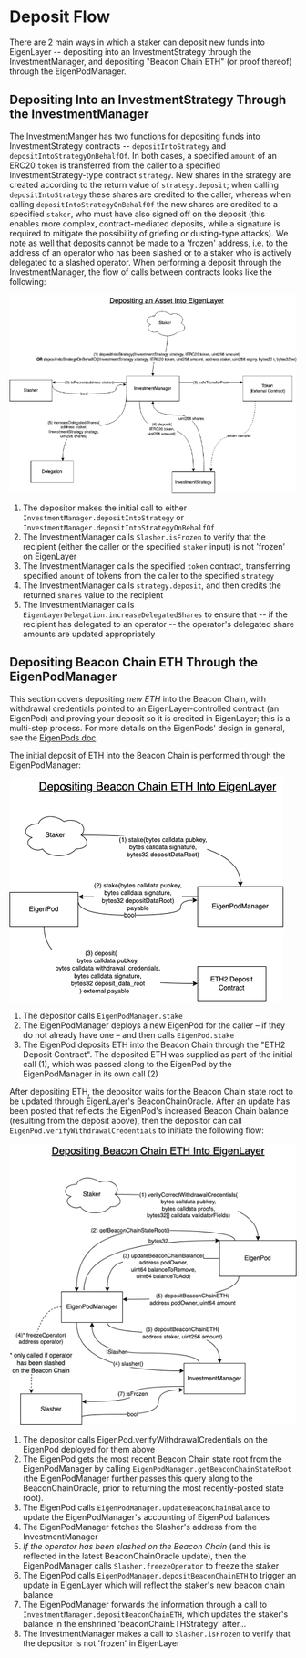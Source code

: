 
# Deposit Flow

There are 2 main ways in which a staker can deposit new funds into EigenLayer -- depositing into an InvestmentStrategy through the InvestmentManager, and depositing "Beacon Chain ETH" (or proof thereof) through the EigenPodManager.

## Depositing Into an InvestmentStrategy Through the InvestmentManager
The InvestmentManger has two functions for depositing funds into InvestmentStrategy contracts -- `depositIntoStrategy` and `depositIntoStrategyOnBehalfOf`. In both cases, a specified `amount` of an ERC20 `token` is transferred from the caller to a specified InvestmentStrategy-type contract `strategy`. New shares in the strategy are created according to the return value of `strategy.deposit`; when calling `depositIntoStrategy` these shares are credited to the caller, whereas when calling `depositIntoStrategyOnBehalfOf` the new shares are credited to a specified `staker`, who must have also signed off on the deposit (this enables more complex, contract-mediated deposits, while a signature is required to mitigate the possibility of griefing or dusting-type attacks).
We note as well that deposits cannot be made to a 'frozen' address, i.e. to the address of an operator who has been slashed or to a staker who is actively delegated to a slashed operator.
When performing a deposit through the InvestmentManager, the flow of calls between contracts looks like the following:

![Depositing Into EigenLayer Through the InvestmentManager -- Contract Flow](images/EL_depositing.png?raw=true "Title")

1. The depositor makes the initial call to either `InvestmentManager.depositIntoStrategy` or `InvestmentManager.depositIntoStrategyOnBehalfOf`
2. The InvestmentManager calls `Slasher.isFrozen` to verify that the recipient (either the caller or the specified `staker` input) is not 'frozen' on EigenLayer
3. The InvestmentManager calls the specified `token` contract, transferring specified `amount` of tokens from the caller to the specified `strategy`
4. The InvestmentManager calls `strategy.deposit`, and then credits the returned `shares` value to the recipient
5. The InvestmentManager calls `EigenLayerDelegation.increaseDelegatedShares` to ensure that -- if the recipient has delegated to an operator -- the operator's delegated share amounts are updated appropriately

## Depositing Beacon Chain ETH Through the EigenPodManager
This section covers depositing *new ETH* into the Beacon Chain, with withdrawal credentials pointed to an EigenLayer-controlled contract (an EigenPod) and proving your deposit so it is credited in EigenLayer; this is a multi-step process. For more details on the EigenPods' design in general, see the [EigenPods doc](./EigenPods.md).

The initial deposit of ETH into the Beacon Chain is performed through the EigenPodManager:

![Depositing ETH Into the Beacon Chain Through the EigenPodManager](images/EL_depositing_BeaconChainETH.png?raw=true "Title")

1. The depositor calls `EigenPodManager.stake`
2. The EigenPodManager deploys a new EigenPod for the caller – if they do not already have one – and then calls `EigenPod.stake`
3. The EigenPod deposits ETH into the Beacon Chain through the "ETH2 Deposit Contract". The deposited ETH was supplied as part of the initial call (1), which was passed along to the EigenPod by the EigenPodManager in its own call (2)

After depositing ETH, the depositor waits for the Beacon Chain state root to be updated through EigenLayer's BeaconChainOracle. After an update has been posted that reflects the EigenPod's increased Beacon Chain balance (resulting from the deposit above), then the depositor can call `EigenPod.verifyWithdrawalCredentials` to initiate the following flow:

![Depositing ETH Into the Beacon Chain Through the EigenPodManager Part 2](images/EL_depositing_BeaconChainETH_2.png?raw=true "Title")

1. The depositor calls EigenPod.verifyWithdrawalCredentials on the EigenPod deployed for them above
2. The EigenPod gets the most recent Beacon Chain state root from the EigenPodManager by calling `EigenPodManager.getBeaconChainStateRoot` (the EigenPodManager further passes this query along to the BeaconChainOracle, prior to returning the most recently-posted state root).
3. The EigenPod calls `EigenPodManager.updateBeaconChainBalance` to update the EigenPodManager's accounting of EigenPod balances
4. The EigenPodManager fetches the Slasher's address from the InvestmentManager
4. *If the operator has been slashed on the Beacon Chain* (and this is reflected in the latest BeaconChainOracle update), then the EigenPodManager calls `Slasher.freezeOperator` to freeze the staker
5. The EigenPod calls `EigenPodManager.depositBeaconChainETH` to trigger an update in EigenLayer which will reflect the staker's new beacon chain balance
6. The EigenPodManager forwards the information through a call to `InvestmentManager.depositBeaconChainETH`, which updates the staker's balance in the enshrined 'beaconChainETHStrategy' after...
7. The InvestmentManager makes a call to `Slasher.isFrozen` to verify that the depositor is not 'frozen' in EigenLayer